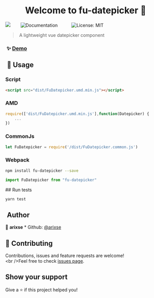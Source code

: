 
<h1 align="center">Welcome to fu-datepicker 👋</h1>
<p>
<img alat="Version" src="https://img.shields.io/badge/version-1.0.0-blue.svg?cacheSeconds=2592000" >
  <a href="https://arixse.github.io/fu-datepicker/index.html" target="_blank">
    <img alt="Documentation" src="https://img.shields.io/badge/documentation-yes-brightgreen.svg" >
  </a>
  <a href="#" target="_blank">
    <img alt="License: MIT" src="https://img.shields.io/badge/License-MIT-yellow.svg"/>
  </a>
</p>

> A lightweight vue datepicker component


###  ✨ [Demo](https://arixse.github.io/fu-datepicker/index.html)

##  🚀 Usage

### Script
```html
<script src="dist/FuDatepicker.umd.min.js"></script>
```

### AMD
```js
require(['dist/FuDatepicker.umd.min.js'],function(Datepicker) {
    ...
})
```

### CommonJs
```js
let FuDatepicker = require('/dist/FuDatepicker.common.js')
```
### Webpack
```sh
npm install fu-datepicker --save
```
```js
import FuDatepicker from "fu-datepicker"
```

## Run tests
```sh
yarn test
```
##  Author

👤 **arixse**
* Github: [@arixse](https://github.com/arixse)

## 🤝 Contributing
Contributions, issues and feature requests are welcome!<br />Feel free to check [issues page](https://github.com/arixse/fu-datepicker/issues).
## Show your support
Give a ⭐️ if this project helped you!

